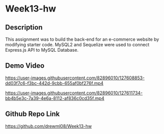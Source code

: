 # Week13-hw

## Description

This assignment was to build the back-end for an e-commerce website by modifying starter code.  MySQL2 and Sequelize were used to connect Express.js API to MySQL Database.  

## Demo Video

https://user-images.githubusercontent.com/82896010/127608853-dd03f7c6-f3bc-442d-9cbb-655af0bf276f.mp4



https://user-images.githubusercontent.com/82896010/127611734-bb4b5e3c-7a39-4e6a-8112-af836c0cd35f.mp4





## Github Repo Link

https://github.com/drewml08/Week13-hw
